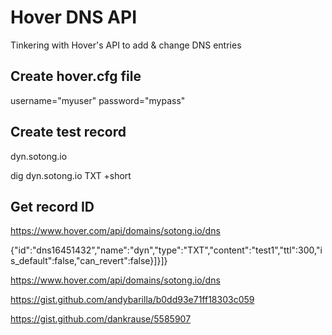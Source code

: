 # Hover DNS API

Tinkering with Hover's API to add &amp; change DNS entries

## Create hover.cfg file

username="myuser"
password="mypass"

## Create test record

dyn.sotong.io

dig dyn.sotong.io TXT +short

## Get record ID

https://www.hover.com/api/domains/sotong.io/dns

{"id":"dns16451432","name":"dyn","type":"TXT","content":"test1","ttl":300,"is_default":false,"can_revert":false}]}]}



https://www.hover.com/api/domains/sotong.io/dns

https://gist.github.com/andybarilla/b0dd93e71ff18303c059

https://gist.github.com/dankrause/5585907

